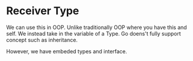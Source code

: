 # Receiver Type

We can use this in OOP. Unlike traditionally OOP where you have this and self.
We instead take in the variable of a Type. Go doens't fully support concept such as inheritance.

However, we have embeded types and interface.